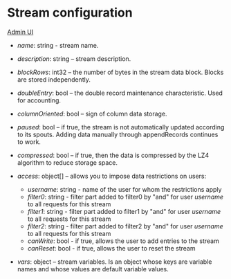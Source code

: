 # Stream configuration

[Admin UI](/admin#/dataset/streams/items/config)

* *name*: string - stream name.

* *description*: string – stream description.

* *blockRows*: int32 – the number of bytes in the stream data block. Blocks are stored independently.

* *doubleEntry*: bool – the double record maintenance characteristic. Used for accounting.

* *columnOriented*: bool – sign of column data storage.

* *paused*: bool – if true, the stream is not automatically updated according to its spouts. Adding data manually through appendRecords continues to work.

* *compressed*: bool – if true, then the data is compressed by the LZ4 algorithm to reduce storage space.

* *access*: object[] –  allows you to impose data restrictions on users:
  - *username*: string - name of the user for whom the restrictions apply
  - *filter0*: string - filter part added to filter0 by "and" for user *username* to all requests for this stream
  - *filter1*: string - filter part added to filter1 by "and" for user *username* to all requests for this stream
  - *filter2*: string - filter part added to filter2 by "and" for user *username* to all requests for this stream
  - *canWrite*: bool - if true, allows the user to add entries to the stream
  - *canReset*: bool - if true, allows the user to reset the stream

* *vars*: object – stream variables. Is an object whose keys are variable names and whose values are default variable values.

